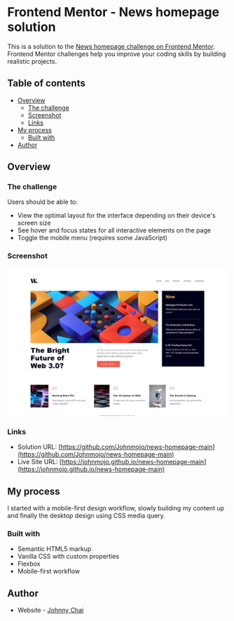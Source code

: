 # Frontend Mentor - News homepage solution

This is a solution to the [News homepage challenge on Frontend Mentor](https://www.frontendmentor.io/challenges/news-homepage-H6SWTa1MFl). Frontend Mentor challenges help you improve your coding skills by building realistic projects.

## Table of contents

- [Overview](#overview)
  - [The challenge](#the-challenge)
  - [Screenshot](#screenshot)
  - [Links](#links)
- [My process](#my-process)
  - [Built with](#built-with)
- [Author](#author)

## Overview

### The challenge

Users should be able to:

- View the optimal layout for the interface depending on their device's screen size
- See hover and focus states for all interactive elements on the page
- Toggle the mobile menu (requires some JavaScript)

### Screenshot

![screenshot](https://github.com/Johnmojo/news-homepage-main/blob/main/.github/images/screenshot.png)

### Links

- Solution URL: [https://github.com/Johnmojo/news-homepage-main](https://github.com/Johnmojo/news-homepage-main)
- Live Site URL: [https://johnmojo.github.io/news-homepage-main](https://johnmojo.github.io/news-homepage-main)

## My process

I started with a mobile-first design workflow, slowly building my content up and finally the desktop design using CSS media query.

### Built with

- Semantic HTML5 markup
- Vanilla CSS with custom properties
- Flexbox
- Mobile-first workflow

## Author

- Website - [Johnny Chai](https://www.johnnychai.com)
